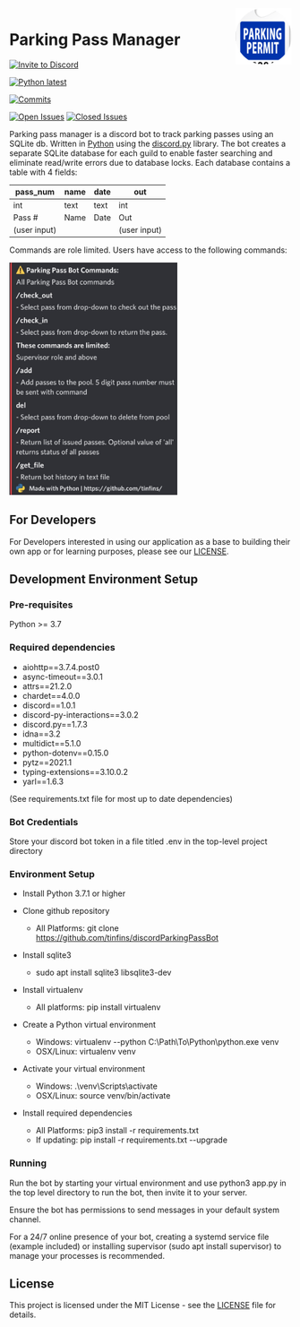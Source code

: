 <img align="right" src="https://github.com/tinfins/discordParkingPassBot/blob/main/src/assets/circle-cropped.png" width=100>
  
# Parking Pass Manager

[![Invite to Discord](https://img.shields.io/static/v1?label=parkingPassMngr&message=Invite&color=7289da&style=plastic)](https://discord.com/api/oauth2/authorize?client_id=817134568405860360&permissions=0&scope=bot%20applications.commands)
  
[![Python latest](https://img.shields.io/static/v1?label=Python&message=latest&color=blue&style=plastic)](https://www.python.org/downloads/)
  
[![Commits](https://img.shields.io/github/last-commit/tinfins/discordParkingPassBot/main?style=plastic)](https://github.com/tinfins/discordParkingPassBot/commits/main)
  
[![Open Issues](https://img.shields.io/github/issues/tinfins/discordParkingPassBot?style=plastic)](https://github.com/tinfins/discordParkingPassBot/issues?q=is%3Aopen+is%3Aissue)
[![Closed Issues](https://img.shields.io/github/issues-closed/tinfins/discordParkingPassBot?style=plastic)](https://github.com/tinfins/discordParkingPassBot/issues?q=is%3Aissue+is%3Aclosed)
  
Parking pass manager is a discord bot to track parking passes using an SQLite db. Written in [Python](https://www.python.org) using the [discord.py](https://github.com/Rapptz/discord.py) library.
The bot creates a separate SQLite database for each guild to enable faster searching and eliminate read/write errors due to database locks. Each database contains a table with 4 fields:

| pass_num     | name | date | out          |
|--------------|------|------|--------------|
| int          | text | text | int          |
| Pass #       | Name | Date | Out          |
| (user input) |      |      | (user input) |

Commands are role limited.
Users have access to the following commands:
  
<img src="https://github.com/tinfins/discordParkingPassBot/blob/main/src/assets/parkingpassbot_help.jpg" width=300>

## For Developers
For Developers interested in using our application as a base to building their own app or for learning purposes, please see our [LICENSE](https://github.com/tinfins/discordParkingPassBot/blob/main/LICENSE).
  
## Development Environment Setup
### Pre-requisites
Python >= 3.7
### Required dependencies
-   aiohttp==3.7.4.post0
-   async-timeout==3.0.1
-   attrs==21.2.0
-   chardet==4.0.0
-   discord==1.0.1
-   discord-py-interactions==3.0.2
-   discord.py==1.7.3
-   idna==3.2
-   multidict==5.1.0
-   python-dotenv==0.15.0
-   pytz==2021.1
-   typing-extensions==3.10.0.2
-   yarl==1.6.3
  
(See requirements.txt file for most up to date dependencies)
  
### Bot Credentials
Store your discord bot token in a file titled .env in the top-level project directory
  
### Environment Setup
-   Install Python 3.7.1 or higher
-   Clone github repository
    -   All Platforms: git clone https://github.com/tinfins/discordParkingPassBot

-   Install sqlite3
    -   sudo apt install sqlite3 libsqlite3-dev

-   Install virtualenv
    -   All platforms: pip install virtualenv

-   Create a Python virtual environment
    -   Windows: virtualenv --python C:\Path\To\Python\python.exe venv
    -   OSX/Linux: virtualenv venv

-   Activate your virtual environment
    -   Windows: .\venv\Scripts\activate
    -   OSX/Linux: source venv/bin/activate

-   Install required dependencies
    -   All Platforms: pip3 install -r requirements.txt
    -   If updating: pip install -r requirements.txt --upgrade
  
### Running
Run the bot by starting your virtual environment and use python3 app.py in the top level directory to run the bot, then invite it to your server.

Ensure the bot has permissions to send messages in your default system channel.
  
For a 24/7 online presence of your bot, creating a systemd service file (example included) or installing supervisor (sudo apt install supervisor) to manage your processes is recommended.
  
## License
This project is licensed under the MIT License - see the [LICENSE](https://github.com/tinfins/discordParkingPassBot/blob/main/LICENSE) file for details.
